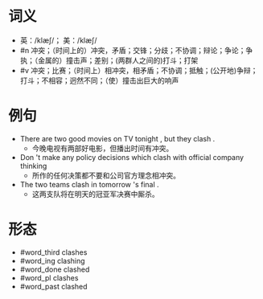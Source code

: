 # 词义
- 英：/klæʃ/； 美：/klæʃ/
- #n 冲突；（时间上的）冲突，矛盾；交锋；分歧；不协调；辩论；争论；争执；（金属的）撞击声；差别；(两群人之间的)打斗；打架
- #v 冲突；比赛；（时间上）相冲突，相矛盾；不协调；抵触；(公开地)争辩；打斗；不相容；迥然不同；（使）撞击出巨大的响声
# 例句
- There are two good movies on TV tonight , but they clash .
	- 今晚电视有两部好电影，但播出时间有冲突。
- Don 't make any policy decisions which clash with official company thinking
	- 所作的任何决策都不要和公司官方理念相冲突。
- The two teams clash in tomorrow 's final .
	- 这两支队将在明天的冠亚军决赛中厮杀。
# 形态
- #word_third clashes
- #word_ing clashing
- #word_done clashed
- #word_pl clashes
- #word_past clashed
